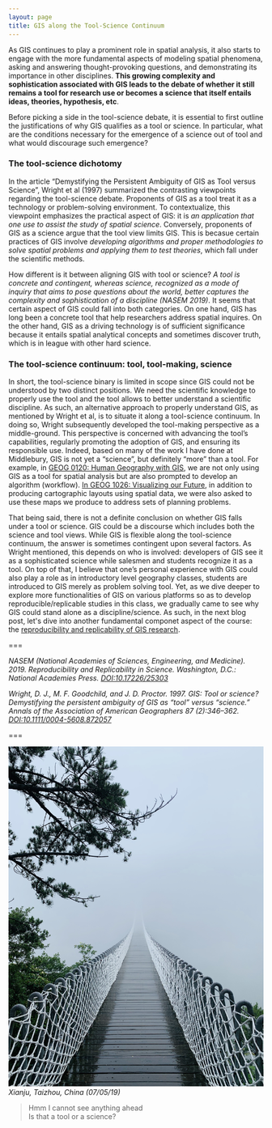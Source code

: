 ```yaml
---
layout: page
title: GIS along the Tool-Science Continuum
---
```


As GIS continues to play a prominent role in spatial analysis, it also starts to engage with the more fundamental aspects of modeling spatial phenomena, asking and answering thought-provoking questions, and demonstrating its importance in other disciplines. **This growing complexity and sophistication associated with GIS leads to the debate of whether it still remains a tool for research use or becomes a science that itself entails ideas, theories, hypothesis, etc**.

Before picking a side in the tool-science debate, it is essential to first outline the justifications of why GIS qualifies as a tool or science. In particular, what are the conditions necessary for the emergence of a science out of tool and what would discourage such emergence?

### The tool-science dichotomy

In the article “Demystifying the Persistent Ambiguity of GIS as Tool versus Science”, Wright et al (1997) summarized the contrasting viewpoints regarding the tool-science debate. Proponents of GIS as a tool treat it as a technology or problem-solving environment. To contextualize, this viewpoint emphasizes the practical aspect of GIS: it is *an application that one use to assist the study of spatial science*. Conversely, proponents of GIS as a science argue that the tool view limits GIS. This is becasue certain practices of GIS involve *developing algorithms and proper methodologies to solve spatial problems and applying them to test theories*, which fall under the scientific methods.

How different is it between aligning GIS with tool or science? *A tool is concrete and contingent, whereas science, recognized as a mode of inquiry that aims to pose questions about the world, better captures the complexity and sophistication of a discipline (NASEM 2019)*. It seems that certain aspect of GIS could fall into both categories. On one hand, GIS has long been a concrete tool that help researchers address spatial inquires. On the other hand, GIS as a driving technology is of sufficient significance because it entails spatial analytical concepts and sometimes discover truth, which is in league with other hard science.

### The tool-science continuum: tool, tool-making, science

In short, the tool-science binary is limited in scope since GIS could not be understood by two distinct positions. We need the scientific knowledge to properly use the tool and the tool allows to better understand a scientific discipline. As such, an alternative approach to properly understand GIS, as mentioned by Wright et al, is to situate it along a tool-science continuum. In doing so, Wright subsequently developed the tool-making perspective as a middle-ground. This perspective is concerned with advancing the tool’s capabilities, regularly promoting the adoption of GIS, and ensuring its responsible use. Indeed, based on many of the work I have done at Middlebury, GIS is not yet a “science”, but definitely “more” than a tool. For example, in [GEOG 0120: Human Geography with GIS](https://catalog.middlebury.edu/courses/view/catalog/catalog%2FMCUG/course/course%2FGEOG0120), we are not only using GIS as a tool for spatial analysis but are also prompted to develop an algorithm (workflow). [In GEOG 1026: Visualizing our Future](https://catalog.middlebury.edu/courses/view/catalog/catalog%2FMCUG/course/course%2FGEOG1026), in addition to producing cartographic layouts using spatial data, we were also asked to use these maps we produce to address sets of planning problems.

That being said, there is not a definite conclusion on whether GIS falls under a tool or science. GIS could be a discourse which includes both the science and tool views. While GIS is flexible along the tool-science continuum, the answer is sometimes contingent upon several factors. As Wright mentioned, this depends on who is involved: developers of GIS see it as a sophisticated science while salesmen and students recognize it as a tool. On top of that, I believe that one’s personal experience with GIS could also play a role as in introductory level geography classes, students are introduced to GIS merely as problem solving tool. Yet, as we dive deeper to explore more functionalities of GIS on various platforms so as to develop reproducible/replicable studies in this class, we gradually came to see why GIS could stand alone as a discipline/science. As such, in the next blog post, let's dive into another fundamental componet aspect of the course: the [reproducibility and replicability of GIS research](r_r).

===

*NASEM (National Academies of Sciences, Engineering, and Medicine). 2019. Reproducibility and Replicability in Science. Washington, D.C.: National Academies Press. [DOI:10.17226/25303](https://www.nap.edu/catalog/25303/reproducibility-and-replicability-in-science)*

*Wright, D. J., M. F. Goodchild, and J. D. Proctor. 1997. GIS: Tool or science? Demystifying the persistent ambiguity of GIS as “tool” versus “science.” Annals of the Association of American Geographers 87 (2):346–362. [DOI:10.1111/0004-5608.872057](https://www.tandfonline.com/doi/abs/10.1111/0004-5608.872057)*

===


![Scene](../assets/IMG_2070.jpg)
*Xianju, Taizhou, China (07/05/19)*

> Hmm I cannot see anything ahead  
> Is that a tool or a science?
